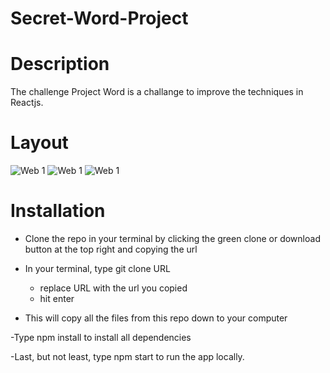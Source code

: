 # Secret-Word-Project

# Description 

The challenge Project Word is a challange to improve the techniques in Reactjs.

# Layout

![Web 1](https://github.com/darlanbbs/imgs/blob/main/images%20word/secretWorldStart.png) 
![Web 1](https://github.com/darlanbbs/imgs/blob/main/images%20word/secretWorldGame.png) 
![Web 1](https://github.com/darlanbbs/imgs/blob/main/images%20word/secretWorldEnd.png) 

# Installation

- Clone the repo in your terminal by clicking the green clone or download button at the top right and copying the url

- In your terminal, type git clone URL
  - replace URL with the url you copied
  - hit enter


- This will copy all the files from this repo down to your computer

-Type npm install to install all dependencies

-Last, but not least, type npm start to run the app locally.



